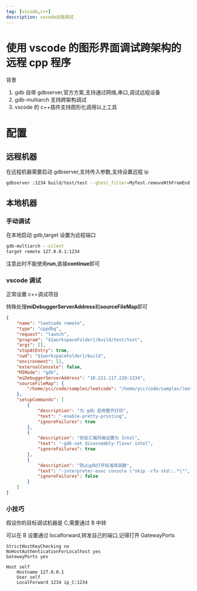 ```yaml
---
tag: [vscode,c++]
description: vscode远程调试
---
```


# 使用 vscode 的图形界面调试跨架构的远程 cpp 程序

背景

1. gdb 自带 gdbserver,官方方案,支持通过网络,串口,调试远程设备
2. gdb-multiarch 支持跨架构调试
3. vscode 的 c++插件支持图形化调用以上工具

# 配置

## 远程机器

在远程机器需要启动 gdbserver,支持传入参数,支持设置远程 ip

```sh
gdbserver :1234 build/test/test --gtest_filter=MyTest.removeNthFromEnd
```

## 本地机器

### 手动调试

在本地启动 gdb,target 设置为远程端口

```sh
gdb-multiarch --silent
target remote 127.0.0.1:1234
```

注意此时不能使用**run**,直接**continue**即可

### vscode 调试

正常设置 c++调试项目

特殊处理**miDebuggerServerAddress**和**sourceFileMap**即可

```json
{
    "name": "leetcode remote",
    "type": "cppdbg",
    "request": "launch",
    "program": "${workspaceFolder}/build/test/test",
    "args": [],
    "stopAtEntry": true,
    "cwd": "${workspaceFolder}/build",
    "environment": [],
    "externalConsole": false,
    "MIMode": "gdb",
    "miDebuggerServerAddress": "10.221.117.228:1234",
    "sourceFileMap": {
        "/home/ycc/code/samples/leetcode": "/home/ycc/code/samples/leetcode_new"
    },
    "setupCommands": [
        {
            "description": "为 gdb 启用整齐打印",
            "text": "-enable-pretty-printing",
            "ignoreFailures": true
        },
        {
            "description": "将反汇编风格设置为 Intel",
            "text": "-gdb-set disassembly-flavor intel",
            "ignoreFailures": true
        },
        {
            "description": "防止gdb打开标准库函数",
            "text": "-interpreter-exec console \"skip -rfu std::.*\"",
            "ignoreFailures": false
        }
    ]
}
```

### 小技巧

假设你的目标调试机器是 C,需要通过 B 中转

可以在 B 设置通过 localforward,转发自己的端口,记得打开 GatewayPorts

```shell
StrictHostKeyChecking no
NoHostAuthenticationForLocalhost yes
GatewayPorts yes

Host self
    Hostname 127.0.0.1
    User self
    LocalForward 1234 ip_C:1234
```
